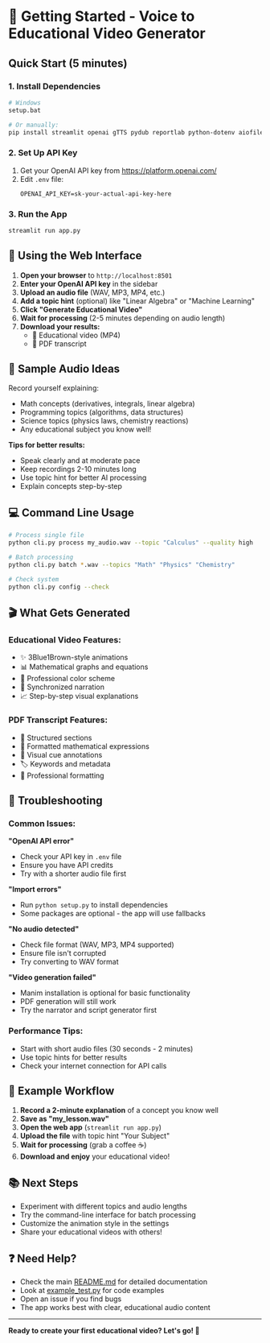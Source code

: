 # 🚀 Getting Started - Voice to Educational Video Generator

## Quick Start (5 minutes)

### 1. Install Dependencies
```bash
# Windows
setup.bat

# Or manually:
pip install streamlit openai gTTS pydub reportlab python-dotenv aiofiles requests numpy matplotlib
```

### 2. Set Up API Key
1. Get your OpenAI API key from https://platform.openai.com/
2. Edit `.env` file:
   ```
   OPENAI_API_KEY=sk-your-actual-api-key-here
   ```

### 3. Run the App
```bash
streamlit run app.py
```

## 📱 Using the Web Interface

1. **Open your browser** to `http://localhost:8501`
2. **Enter your OpenAI API key** in the sidebar
3. **Upload an audio file** (WAV, MP3, MP4, etc.)
4. **Add a topic hint** (optional) like "Linear Algebra" or "Machine Learning"
5. **Click "Generate Educational Video"**
6. **Wait for processing** (2-5 minutes depending on audio length)
7. **Download your results:**
   - 🎥 Educational video (MP4)
   - 📄 PDF transcript

## 🎤 Sample Audio Ideas

Record yourself explaining:
- Math concepts (derivatives, integrals, linear algebra)
- Programming topics (algorithms, data structures)
- Science topics (physics laws, chemistry reactions)
- Any educational subject you know well!

**Tips for better results:**
- Speak clearly and at moderate pace
- Keep recordings 2-10 minutes long
- Use topic hint for better AI processing
- Explain concepts step-by-step

## 💻 Command Line Usage

```bash
# Process single file
python cli.py process my_audio.wav --topic "Calculus" --quality high

# Batch processing
python cli.py batch *.wav --topics "Math" "Physics" "Chemistry"

# Check system
python cli.py config --check
```

## 🎬 What Gets Generated

### Educational Video Features:
- ✨ 3Blue1Brown-style animations
- 📊 Mathematical graphs and equations
- 🎨 Professional color scheme
- 🎵 Synchronized narration
- 📈 Step-by-step visual explanations

### PDF Transcript Features:
- 📖 Structured sections
- 🧮 Formatted mathematical expressions
- 📝 Visual cue annotations
- 🏷️ Keywords and metadata
- 📄 Professional formatting

## 🔧 Troubleshooting

### Common Issues:

**"OpenAI API error"**
- Check your API key in `.env` file
- Ensure you have API credits
- Try with a shorter audio file first

**"Import errors"**
- Run `python setup.py` to install dependencies
- Some packages are optional - the app will use fallbacks

**"No audio detected"**
- Check file format (WAV, MP3, MP4 supported)
- Ensure file isn't corrupted
- Try converting to WAV format

**"Video generation failed"**
- Manim installation is optional for basic functionality
- PDF generation will still work
- Try the narrator and script generator first

### Performance Tips:
- Start with short audio files (30 seconds - 2 minutes)
- Use topic hints for better results
- Check your internet connection for API calls

## 🎯 Example Workflow

1. **Record a 2-minute explanation** of a concept you know well
2. **Save as "my_lesson.wav"**
3. **Open the web app** (`streamlit run app.py`)
4. **Upload the file** with topic hint "Your Subject"
5. **Wait for processing** (grab a coffee ☕)
6. **Download and enjoy** your educational video!

## 📚 Next Steps

- Experiment with different topics and audio lengths
- Try the command-line interface for batch processing
- Customize the animation style in the settings
- Share your educational videos with others!

## ❓ Need Help?

- Check the main [README.md](README.md) for detailed documentation
- Look at [example_test.py](example_test.py) for code examples
- Open an issue if you find bugs
- The app works best with clear, educational audio content

---

**Ready to create your first educational video? Let's go! 🚀**
